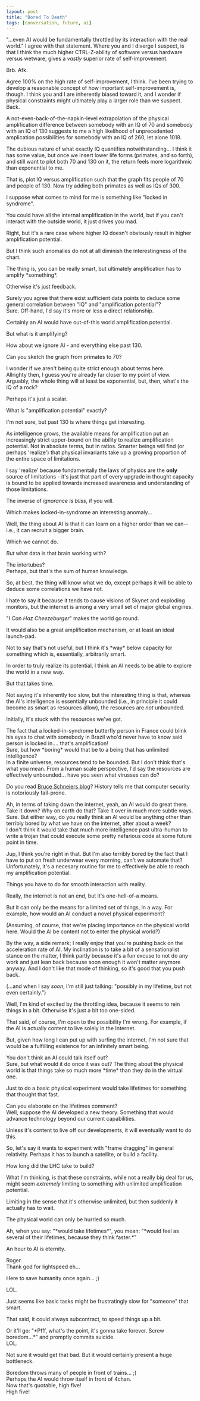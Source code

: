 ```yaml
---
layout: post
title: "Bored To Death"
tags: [conversation, future, ai]
---
```


"...even AI would be fundamentally throttled by its interaction with the real world."
I agree with that statement. Where you and I diverge I suspect, is that I think
the much higher CTRL-Z-ability of software versus hardware versus wetware, gives
a *vastly* superior rate of self-improvement.

Brb. Afk.

<div markdown="1" class="quote">
Agree 100% on the high rate of self-improvement, I think. I've been trying to develop
a reasonable concept of how important self-improvement is, though. I think you and
I are inherently biased toward it, and I wonder if physical constraints might ultimately
play a larger role than we suspect.

</div>
Back.

A not-even-back-of-the-napkin-level extrapolation of the physical amplification
difference between somebody with an IQ of 70 and somebody with an IQ of 130 suggests
to me a high likelihood of unprecedented amplication possibilities for somebody
with an IQ of 260, let alone 1018.

The dubious nature of what exactly IQ quantifies notwithstanding... I think it has
some value, but once we insert lower life forms (primates, and so forth), and still
want to plot both 70 and 130 on it, the return feels more logarithmic than exponential
to me.

That is, plot IQ versus amplification such that the graph fits people of 70 and
people of 130. Now try adding both primates as well as IQs of 300.

<div markdown="1" class="quote">
I suppose what comes to mind for me is something like "locked in syndrome".

You could have all the internal amplification in the world, but if you can't interact
with the outside world, it just drives you mad.

</div>
Right, but it's a rare case where higher IQ doesn't obviously
result in higher amplification potential.

But I think such anomalies do not at all diminish the interestingness of the chart.

<div markdown="1" class="quote">
The thing is, you can be really smart, but ultimately amplification has to amplify
*something*.

Otherwise it's just feedback.

</div>
Surely you agree that there exist sufficient data points to deduce some general
correlation between "IQ" and "amplification potential"?

<div markdown="1" class="quote">
Sure. Off-hand, I'd say it's more or less a direct relationship.

Certainly an AI would have out-of-this world amplification potential.

But what is it amplifying?

</div>
How about we ignore AI - and everything else past 130.

Can you sketch the graph from primates to 70?

<div markdown="1" class="quote">
I wonder if we aren't being quite strict enough about terms here.

</div>
Allrighty then, I guess you're already far closer to my point of view.

<div markdown="1" class="quote">
Arguably, the whole thing will at least be exponential, but, then, what's the IQ
of a rock?

Perhaps it's just a scalar.

What *is* "amplification potential" exactly?

</div>
I'm not sure, but past 130 is where things get interesting.

As intelligence grows, the available means for amplification put an increasingly strict upper-bound on the ability to realize
amplification potential. Not in absolute terms, but in ratios. Smarter beings will find (or perhaps 'realize') that physical
invariants take up a growing proportion of the entire space of limitations.

I say 'realize' because fundamentally the laws of physics are the **only** source of limitations - it's just that part of every upgrade in
thought capacity is bound to be applied towards increased awareness and understanding of those limitations.

The inverse of *ignorance is bliss*, if you will.

Which makes locked-in-syndrome an interesting anomaly...

<div markdown="1" class="quote">
Well, the thing about AI is that it can learn on a higher order than we can--i.e., it
can recruit a bigger brain.

Which we cannot do.

*But* what data is that brain working with?

</div>
The intertubes?

<div markdown="1" class="quote">
Perhaps, but that's the sum of human knowledge.

So, at best, the thing will know what we do, except perhaps it will be able to deduce
some correlations we have not.

</div>
I hate to say it because it tends to cause visions of Skynet and exploding monitors, but the internet
is among a very small set of major global engines.

"*I Can Haz Cheezeburger*" makes the world go round.

It would also be a great amplification mechanism, or at least an ideal launch-pad.

<div markdown="1" class="quote">
Not to say that's not useful, but I think it's *way* below capacity for something
which is, essentially, arbitrarily smart.

In order to truly realize its potential, I think an AI needs to be able to explore
the world in a new way.

But that takes time.

Not saying it's inherently too slow, but the interesting thing is that, whereas
the AI's intelligence is essentially unbounded (i.e., in principle it could become
as smart as resources allow), the resources are *not* unbounded.

Initially, it's stuck with the resources we've got.

</div>
The fact that a locked-in-syndrome butterfly person in France could blink his eyes
to chat with somebody in Brazil who'd never have to know said person is locked in....
that's amplification!

<div markdown="1" class="quote">
Sure, but how *boring* would that be to a being that has unlimited intelligence?

</div>
In a finite universe, resources tend to be bounded. But I don't think that's what
you mean. From a human scale perspective, I'd say the resources are effectively
unbounded... have you seen what virusses can do?

Do you read [Bruce Schneiers blog](http://www.schneier.com/blog/)? History tells me that
computer security is notoriously fail-prone.

<div markdown="1" class="quote">
Ah, in terms of taking down the internet, yeah, an AI would do great there.

</div>
Take it down? Why on earth do that? Take it over in much more subtle ways.

<div markdown="1" class="quote">
Sure. But either way, do you really think an AI would be anything other than terribly
bored by what we have on the internet, after about a week?

</div>
I don't think it would take that much more intelligence past ultra-human to write
a trojan that could execute some pretty nefarious code at some future point in time.

Jup, I think you're right in that. But I'm also terribly bored by the fact that
I have to put on fresh underwear every morning, can't we automate that? Unfortunately,
it's a necesary routine for me to effectively be able to reach my amplification
potential.

Things you have to do for smooth interaction with reality.

Really, the internet is not an end, but it's one-hell-of-a means.

<div markdown="1" class="quote">
But it can only be the means for a limited set of things, in a way. For example,
how would an AI conduct a novel physical experiment?

(Assuming, of course, that we're placing importance on the physical world here.
Would the AI be content not to enter the physical world?)

</div>
By the way, a side remark; I really enjoy that you're pushing back on the acceleration
rate of AI. My inclination is to take a bit of a sensationalist stance on the matter,
I think partly because it's a fun excuse to not do any work and just lean back because
soon enough it won't matter anymore anyway. And I don't like that mode of thinking, so
it's good that you push back.

(...and when I say *soon*, I'm still just talking: "possibly in my lifetime, but not
even certainly.")

<div markdown="1" class="quote">
Well, I'm kind of excited by the throttling idea, because it seems to rein things
in a bit. Otherwise it's just a bit too one-sided.

That said, of course, I'm open to the possibility I'm wrong. For example, if the
AI is actually content to live solely in the Internet.

But, given how long I can put up with surfing the internet, I'm not sure that would
be a fulfilling existence for an infinitely smart being.

</div>
You don't think an AI could talk itself out?

<div markdown="1" class="quote">
Sure, but what would it do once it was out? The thing about the physical world is
that things take so much more *time* than they do in the virtual one.

Just to do a basic physical experiment would take lifetimes for something that thought
that fast.

</div>
Can you elaborate on the lifetimes comment?

<div markdown="1" class="quote">
Well, suppose the AI developed a new theory. Something that would advance technology beyond our current capabilities.

Unless it's content to live off our developments, it will eventually want to do
this.

So, let's say it wants to experiment with "frame dragging" in general relativity.
Perhaps it has to launch a satellite, or build a facility.

How long did the LHC take to build?

What I'm thinking, is that these constraints, while not a really big deal for us,
might seem *extremely* limiting to something with unlimited amplification potential.

Limiting in the sense that it's otherwise unlimited, but then suddenly it actually
has to wait.

The physical world can only be hurried so much.

</div>
Ah, when you say: "*would take lifetimes*", you mean: "*would feel as several of their
lifetimes, because they think faster.*"

An hour to AI is eternity.

<div markdown="1" class="quote">
Roger.

</div>
Thank god for lightspeed eh...

Here to save humanity once again... ;)

<div markdown="1" class="quote">
LOL.

Just seems like basic tasks might be frustratingly slow for "someone" that smart.

That said, it could always subcontract, to speed things up a bit.

</div>
Or it'll go: "*Pfff, what's the point, it's gonna take forever. Screw boredom...*" and promptly commits suicide.

<div markdown="1" class="quote">
LOL.

Not sure it would get that bad. But it would certainly present a huge bottleneck.

</div>
Boredom throws many of people in front of trains... ;)

<div markdown="1" class="quote">
Perhaps the AI would throw itself in front of 4chan.

</div>
Now that's quotable, high five!

<div markdown="1" class="quote">
High five!
